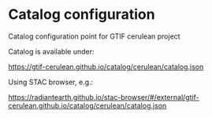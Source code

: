 # Catalog configuration
Catalog configuration point for GTIF cerulean project

Catalog is available under:

https://gtif-cerulean.github.io/catalog/cerulean/catalog.json

Using STAC browser, e.g.:

https://radiantearth.github.io/stac-browser/#/external/gtif-cerulean.github.io/catalog/cerulean/catalog.json
